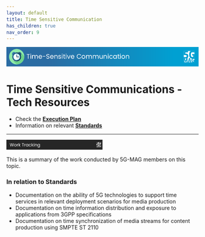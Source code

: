 ```yaml
---
layout: default
title: Time Sensitive Communication
has_children: true
nav_order: 9
---
```


<img src="../assets/images/Banner_TSC.png" /> 

# Time Sensitive Communications - Tech Resources

* Check the [**Execution Plan**](https://github.com/orgs/5G-MAG/projects/44/views/12)
* Information on relevant [**Standards**](https://5g-mag.github.io/Standards/pages/tsc.html)

---

<img src="../assets/images/Banner_WorkTracking.png" width="50%" /> 

This is a summary of the work conducted by 5G-MAG members on this topic.

### In relation to Standards
* Documentation on the ability of 5G technologies to support time services in relevant deployment scenarios for media production
* Documentation on time information distribution and exposure to applications from 3GPP specifications
* Documentation on time synchronization of media streams for content production using SMPTE ST 2110
